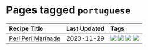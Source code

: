 # Pages tagged `portuguese`

|Recipe Title|Last Updated|Tags
|:---|:---|:---|
|[Peri Peri Marinade](../recipes/periperimarinade.md)|2023-11-29|[![](https://img.shields.io/badge/tag-dinner-5b6ac0)](../tags/dinner.md) [![](https://img.shields.io/badge/tag-portuguese-fecb83)](../tags/portuguese.md) [![](https://img.shields.io/badge/tag-sides-99d437)](../tags/sides.md) [![](https://img.shields.io/badge/tag-vegan-e5c1d4)](../tags/vegan.md)|